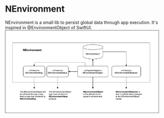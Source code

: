 # NEnvironment

NEnvironment is a small lib to persist global data through app execution. It's inspired in @EnvironmentObject of SwiftUI.
<img src="NEnvironment.png"></img>
